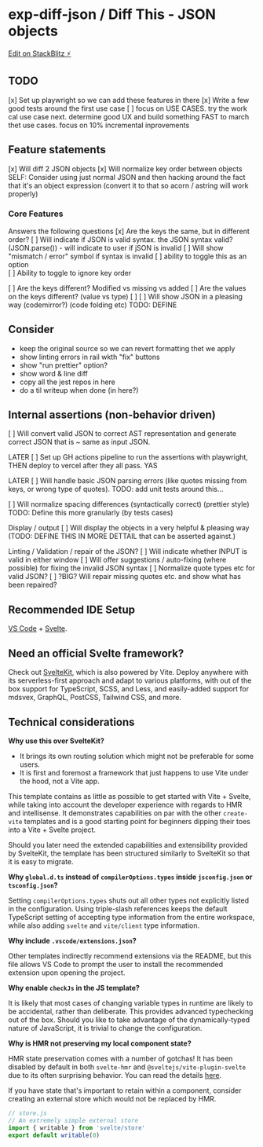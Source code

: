 # exp-diff-json / Diff This - JSON objects

[Edit on StackBlitz ⚡️](https://stackblitz.com/edit/vitejs-vite-rkyhn5)


## TODO
[x] Set up playwright so we can add these features in there
[x] Write a few good tests around the first use case
[ ] focus on USE CASES. try the work cal use case next. determine good UX and build something FAST to march thet use cases. focus on 10% incremental inprovements  



## Feature statements
[x] Will diff 2 JSON objects
[x] Will normalize key order between objects
  SELF: Consider using just normal JSON and then hacking around the fact that it's an object expression (convert it to that so acorn / astring will work properly)


### Core Features
Answers the following questions
[x] Are the keys the same, but in different order?
[ ] Will indicate if JSON is valid syntax. the JSON syntax valid? (JSON.parse()) - will indicate to user if jSON is invalid 
  [ ] Will show "mismatch / error" symbol if syntax is invalid 
    [ ] ability to toggle this as an option  
[ ] Ability to toggle to ignore key order		

[ ] Are the keys different? Modified vs missing vs added
[ ] Are the values on the keys different? (value vs type)
[ ] 
[ ] Will show JSON in a pleasing way (codemirror?) (code folding etc)
  TODO: DEFINE
  
  
## Consider
* keep the original source so we can revert formatting thet we apply
* show linting errors in rail wkth "fix" buttons
* show "run prettier" option?
* show word & line diff
* copy all the jest repos in here
* do a til writeup when done (in here?)

## Internal assertions (non-behavior driven)
[ ] Will convert valid JSON to correct AST representation and generate correct JSON that is ~ same as input JSON.

LATER
[ ] Set up GH actions pipeline to run the assertions with playwright, THEN deploy to vercel after they all pass. YAS



LATER
[ ] Will handle basic JSON parsing errors (like quotes missing from keys, or wrong type of quotes). TODO: add unit tests around this...


[ ] Will normalize spacing differences (syntactically correct) (prettier style)
  TODO: Define this more granularly (by tests cases)

Display / output
[ ] Will display the objects in a very helpful & pleasing way (TODO: DEFINE THIS IN MORE DETTAIL that can be asserted against.)

Linting / Validation / repair of the JSON?
[ ] Will indicate whether INPUT is valid in either window
[ ] Will offer suggestions / auto-fixing (where possible) for fixing the invalid JSON syntax
[ ] Normalize quote types etc for valid JSON?
[ ] ?BIG? Will repair missing quotes etc. and show what has been repaired?


## Recommended IDE Setup

[VS Code](https://code.visualstudio.com/) + [Svelte](https://marketplace.visualstudio.com/items?itemName=svelte.svelte-vscode).

## Need an official Svelte framework?

Check out [SvelteKit](https://github.com/sveltejs/kit#readme), which is also powered by Vite. Deploy anywhere with its serverless-first approach and adapt to various platforms, with out of the box support for TypeScript, SCSS, and Less, and easily-added support for mdsvex, GraphQL, PostCSS, Tailwind CSS, and more.

## Technical considerations

**Why use this over SvelteKit?**

- It brings its own routing solution which might not be preferable for some users.
- It is first and foremost a framework that just happens to use Vite under the hood, not a Vite app.

This template contains as little as possible to get started with Vite + Svelte, while taking into account the developer experience with regards to HMR and intellisense. It demonstrates capabilities on par with the other `create-vite` templates and is a good starting point for beginners dipping their toes into a Vite + Svelte project.

Should you later need the extended capabilities and extensibility provided by SvelteKit, the template has been structured similarly to SvelteKit so that it is easy to migrate.

**Why `global.d.ts` instead of `compilerOptions.types` inside `jsconfig.json` or `tsconfig.json`?**

Setting `compilerOptions.types` shuts out all other types not explicitly listed in the configuration. Using triple-slash references keeps the default TypeScript setting of accepting type information from the entire workspace, while also adding `svelte` and `vite/client` type information.

**Why include `.vscode/extensions.json`?**

Other templates indirectly recommend extensions via the README, but this file allows VS Code to prompt the user to install the recommended extension upon opening the project.

**Why enable `checkJs` in the JS template?**

It is likely that most cases of changing variable types in runtime are likely to be accidental, rather than deliberate. This provides advanced typechecking out of the box. Should you like to take advantage of the dynamically-typed nature of JavaScript, it is trivial to change the configuration.

**Why is HMR not preserving my local component state?**

HMR state preservation comes with a number of gotchas! It has been disabled by default in both `svelte-hmr` and `@sveltejs/vite-plugin-svelte` due to its often surprising behavior. You can read the details [here](https://github.com/rixo/svelte-hmr#svelte-hmr).

If you have state that's important to retain within a component, consider creating an external store which would not be replaced by HMR.

```js
// store.js
// An extremely simple external store
import { writable } from 'svelte/store'
export default writable(0)
```

